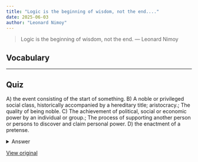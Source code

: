 ```yaml
---
title: "Logic is the beginning of wisdom, not the end...."
date: 2025-06-03
author: "Leonard Nimoy"
---
```


> Logic is the beginning of wisdom, not the end.
> — Leonard Nimoy

## Vocabulary
****  


## Quiz
A) the event consisting of the start of something.
B) A noble or privileged social class, historically accompanied by a hereditary title; aristocracy.; The quality of being noble.
C) The achievement of political, social or economic power by an individual or group.; The process of supporting another person or persons to discover and claim personal power.
D) the enactment of a pretense.

<details>
<summary>Answer</summary>
A) the event consisting of the start of something.
</details>

[View original](https://t.me/c/2696929880/228)
